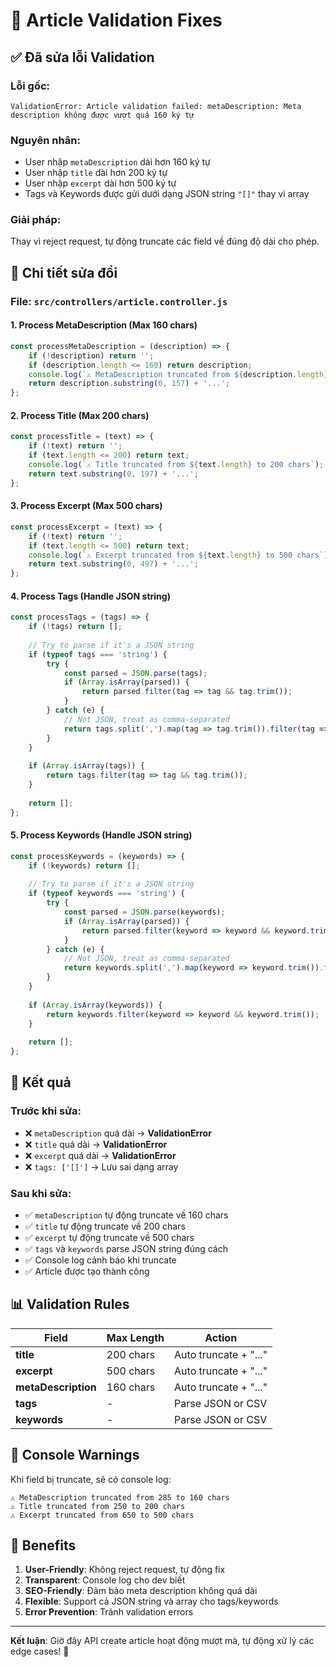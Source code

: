 # 🔧 Article Validation Fixes

## ✅ Đã sửa lỗi Validation

### **Lỗi gốc:**
```
ValidationError: Article validation failed: metaDescription: Meta description không được vượt quá 160 ký tự
```

### **Nguyên nhân:**
- User nhập `metaDescription` dài hơn 160 ký tự
- User nhập `title` dài hơn 200 ký tự
- User nhập `excerpt` dài hơn 500 ký tự
- Tags và Keywords được gửi dưới dạng JSON string `"[]"` thay vì array

### **Giải pháp:**
Thay vì reject request, tự động truncate các field về đúng độ dài cho phép.

## 📝 Chi tiết sửa đổi

### File: `src/controllers/article.controller.js`

#### 1. **Process MetaDescription** (Max 160 chars)
```javascript
const processMetaDescription = (description) => {
    if (!description) return '';
    if (description.length <= 160) return description;
    console.log(`⚠️ MetaDescription truncated from ${description.length} to 160 chars`);
    return description.substring(0, 157) + '...';
};
```

#### 2. **Process Title** (Max 200 chars)
```javascript
const processTitle = (text) => {
    if (!text) return '';
    if (text.length <= 200) return text;
    console.log(`⚠️ Title truncated from ${text.length} to 200 chars`);
    return text.substring(0, 197) + '...';
};
```

#### 3. **Process Excerpt** (Max 500 chars)
```javascript
const processExcerpt = (text) => {
    if (!text) return '';
    if (text.length <= 500) return text;
    console.log(`⚠️ Excerpt truncated from ${text.length} to 500 chars`);
    return text.substring(0, 497) + '...';
};
```

#### 4. **Process Tags** (Handle JSON string)
```javascript
const processTags = (tags) => {
    if (!tags) return [];
    
    // Try to parse if it's a JSON string
    if (typeof tags === 'string') {
        try {
            const parsed = JSON.parse(tags);
            if (Array.isArray(parsed)) {
                return parsed.filter(tag => tag && tag.trim());
            }
        } catch (e) {
            // Not JSON, treat as comma-separated
            return tags.split(',').map(tag => tag.trim()).filter(tag => tag);
        }
    }
    
    if (Array.isArray(tags)) {
        return tags.filter(tag => tag && tag.trim());
    }
    
    return [];
};
```

#### 5. **Process Keywords** (Handle JSON string)
```javascript
const processKeywords = (keywords) => {
    if (!keywords) return [];
    
    // Try to parse if it's a JSON string
    if (typeof keywords === 'string') {
        try {
            const parsed = JSON.parse(keywords);
            if (Array.isArray(parsed)) {
                return parsed.filter(keyword => keyword && keyword.trim());
            }
        } catch (e) {
            // Not JSON, treat as comma-separated
            return keywords.split(',').map(keyword => keyword.trim()).filter(keyword => keyword);
        }
    }
    
    if (Array.isArray(keywords)) {
        return keywords.filter(keyword => keyword && keyword.trim());
    }
    
    return [];
};
```

## 🎯 Kết quả

### Trước khi sửa:
- ❌ `metaDescription` quá dài → **ValidationError**
- ❌ `title` quá dài → **ValidationError**
- ❌ `excerpt` quá dài → **ValidationError**
- ❌ `tags: ['[]']` → Lưu sai dạng array

### Sau khi sửa:
- ✅ `metaDescription` tự động truncate về 160 chars
- ✅ `title` tự động truncate về 200 chars
- ✅ `excerpt` tự động truncate về 500 chars
- ✅ `tags` và `keywords` parse JSON string đúng cách
- ✅ Console log cảnh báo khi truncate
- ✅ Article được tạo thành công

## 📊 Validation Rules

| Field | Max Length | Action |
|-------|-----------|--------|
| **title** | 200 chars | Auto truncate + "..." |
| **excerpt** | 500 chars | Auto truncate + "..." |
| **metaDescription** | 160 chars | Auto truncate + "..." |
| **tags** | - | Parse JSON or CSV |
| **keywords** | - | Parse JSON or CSV |

## 🔔 Console Warnings

Khi field bị truncate, sẽ có console log:
```
⚠️ MetaDescription truncated from 285 to 160 chars
⚠️ Title truncated from 250 to 200 chars
⚠️ Excerpt truncated from 650 to 500 chars
```

## 🚀 Benefits

1. **User-Friendly**: Không reject request, tự động fix
2. **Transparent**: Console log cho dev biết
3. **SEO-Friendly**: Đảm bảo meta description không quá dài
4. **Flexible**: Support cả JSON string và array cho tags/keywords
5. **Error Prevention**: Tránh validation errors

---

**Kết luận**: Giờ đây API create article hoạt động mượt mà, tự động xử lý các edge cases! 🎉








